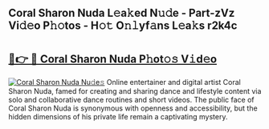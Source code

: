 ## Coral Sharon Nuda L𝚎a𝚔ed N𝚞𝚍e - Part-zVz Vi𝚍𝚎o P𝚑𝚘tos - H𝚘𝚝 O𝚗𝚕yf𝚊ns L𝚎a𝚔s r2k4c

# <h2><a href="http://kfexvp.oniu.top/?m=Coral+Sharon+Nuda">🔗👉 🔴 Coral Sharon Nuda P𝚑ot𝚘𝚜 V𝚒d𝚎o</a></h2>

[![Coral Sharon Nuda Nu𝚍e𝚜](https://i.imgur.com/0qMVB7G.gif)](http://kfexvp.oniu.top/?m=Coral+Sharon+Nuda)
Online entertainer and digital artist Coral Sharon Nuda, famed for creating and sharing dance and lifestyle content via solo and collaborative dance routines and short videos. The public face of Coral Sharon Nuda is synonymous with openness and accessibility, but the hidden dimensions of his private life remain a captivating mystery.  
